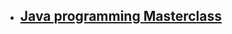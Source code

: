 - [Java programming Masterclass](https://www.udemy.com/course/java-the-complete-java-developer-course/?LSNPUBID=JVFxdTr9V80&ranEAID=JVFxdTr9V80&ranMID=39197&ranSiteID=JVFxdTr9V80-vMZVhoyd9HPoJosJ6de6BA&utm_medium=udemyads&utm_source=aff-campaign)
	-